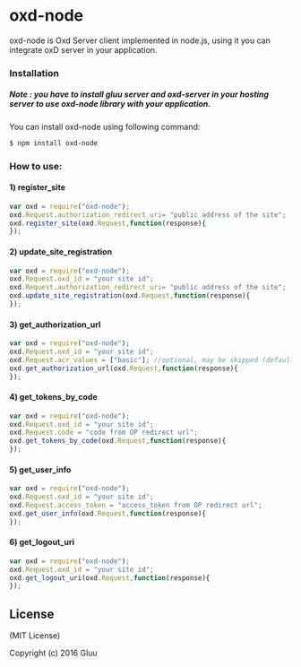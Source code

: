 # oxd-node

oxd-node is Oxd Server client implemented in node.js, using it you can integrate oxD server in your application.

### Installation

##### Note : you have to install gluu server and oxd-server in your hosting server to use oxd-node library with your application.

You can install oxd-node using following command:

```sh
$ npm install oxd-node
```
### How to use:

#### 1) register_site

```js
var oxd = require("oxd-node");
oxd.Request.authorization_redirect_uri= "public address of the site";
oxd.register_site(oxd.Request,function(response){
});
```

#### 2) update_site_registration

```js
var oxd = require("oxd-node");
oxd.Request.oxd_id = "your site id";
oxd.Request.authorization_redirect_uri= "public address of the site";
oxd.update_site_registration(oxd.Request,function(response){
});
```

#### 3) get_authorization_url

```js
var oxd = require("oxd-node");
oxd.Request.oxd_id = "your site id";
oxd.Request.acr_values = ["basic"]; //optional, may be skipped (default: basic)
oxd.get_authorization_url(oxd.Request,function(response){
});
```

#### 4) get_tokens_by_code

```js
var oxd = require("oxd-node");
oxd.Request.oxd_id = "your site id";
oxd.Request.code = "code from OP redirect url";
oxd.get_tokens_by_code(oxd.Request,function(response){
});
```

#### 5) get_user_info

```js
var oxd = require("oxd-node");
oxd.Request.oxd_id = "your site id";
oxd.Request.access_token = "access_token from OP redirect url";
oxd.get_user_info(oxd.Request,function(response){
});
```

#### 6) get_logout_uri

```js
var oxd = require("oxd-node");
oxd.Request.oxd_id = "your site id";
oxd.get_logout_uri(oxd.Request,function(response){
});
```

License
-------

(MIT License)

Copyright (c) 2016 Gluu
